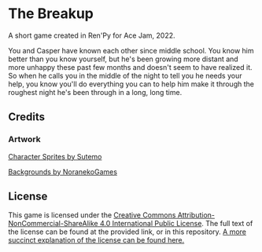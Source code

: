 # The Breakup
A short game created in Ren'Py for Ace Jam, 2022.

You and Casper have known each other since middle school. You know him better than you know yourself, but he's been growing more distant and more unhappy these past few months and doesn't seem to have realized it. So when he calls you in the middle of the night to tell you he needs your help, you know you'll do everything you can to help him make it through the roughest night he's been through in a long, long time.

## Credits
### Artwork
[Character Sprites by Sutemo](https://sutemo.itch.io/male-character-sprite-for-visual-novel)

[Backgrounds by NoranekoGames](https://noranekogames.itch.io/yumebackground)

## License
This game is licensed under the [Creative Commons Attribution-NonCommercial-ShareAlike 4.0 International Public License](https://creativecommons.org/licenses/by-nc/4.0/legalcode). The full text of the license can be found at the provided link, or in this repository. [A more succinct explanation of the license can be found here.](https://creativecommons.org/licenses/by-nc-sa/4.0/)